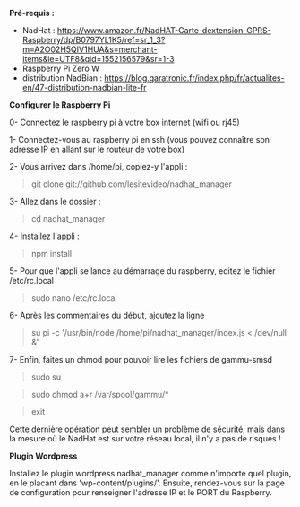 **Pré-requis :**
- NadHat : https://www.amazon.fr/NadHAT-Carte-dextension-GPRS-Raspberry/dp/B0797YL1K5/ref=sr_1_3?m=A2O02H5QIV1HUA&s=merchant-items&ie=UTF8&qid=1552156579&sr=1-3
- Raspberry Pi Zero W
- distribution NadBian : https://blog.garatronic.fr/index.php/fr/actualites-en/47-distribution-nadbian-lite-fr

**Configurer le Raspberry Pi**

0- Connectez le raspberry pi à votre box internet (wifi ou rj45)

1- Connectez-vous au raspberry pi en ssh (vous pouvez connaître son adresse IP en allant sur le routeur de votre box)

2- Vous arrivez dans /home/pi, copiez-y l'appli :

> git clone git://github.com/lesitevideo/nadhat_manager 

3- Allez dans le dossier :

> cd nadhat_manager

4- Installez l'appli :

> npm install

5- Pour que l'appli se lance au démarrage du raspberry, editez le fichier /etc/rc.local

> sudo nano /etc/rc.local

6- Après les commentaires du début, ajoutez la ligne

> su pi -c '/usr/bin/node /home/pi/nadhat_manager/index.js < /dev/null &'

7- Enfin, faites un chmod pour pouvoir lire les fichiers de gammu-smsd

> sudo su

> sudo chmod a+r /var/spool/gammu/*

> exit

Cette dernière opération peut sembler un problème de sécurité, mais dans la mesure où le NadHat est sur votre réseau local, il n'y a pas de risques !

**Plugin Wordpress**

Installez le plugin wordpress nadhat_manager comme n'importe quel plugin, en le placant dans 'wp-content/plugins/'.
Ensuite, rendez-vous sur la page de configuration pour renseigner l'adresse IP et le PORT du Raspberry.
